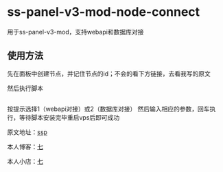 # ss-panel-v3-mod-node-connect
用于ss-panel-v3-mod，支持webapi和数据库对接

## 使用方法

先在面板中创建节点，并记住节点的id；不会的看下方链接，去看我写的原文

然后执行脚本

```shell

```

按提示选择1（webapi对接）或2（数据库对接）
然后输入相应的参数，回车执行，等待脚本安装完毕重启vps后即可成功

原文地址：[ssp](https:///?id=32/)

本人博客：[七](https:///)

本人小店：[七](https://)
